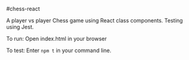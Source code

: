 #chess-react 

A player vs player Chess game using React class components.
Testing using Jest.

To run: Open index.html in your browser

To test: Enter `npm t` in your command line.